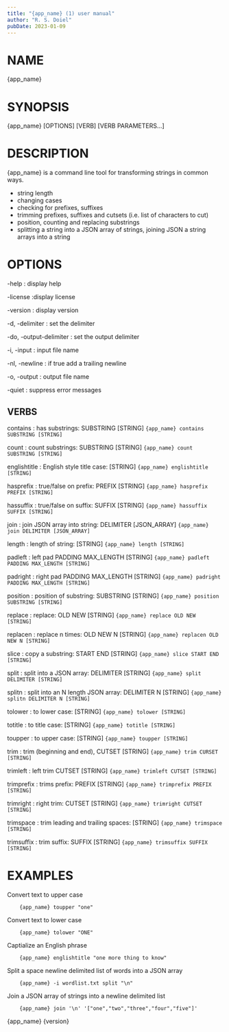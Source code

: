 ```yaml
---
title: "{app_name} (1) user manual"
author: "R. S. Doiel"
pubDate: 2023-01-09
---
```


# NAME

{app_name}

# SYNOPSIS

{app_name} [OPTIONS] [VERB] [VERB PARAMETERS...]

# DESCRIPTION

{app_name} is a command line tool for transforming strings in common ways.

- string length
- changing cases
- checking for prefixes, suffixes 
- trimming prefixes, suffixes and cutsets (i.e. list of characters to cut)
- position, counting and replacing substrings
- splitting a string into a JSON array of strings, joining JSON a string arrays into a string

# OPTIONS

-help
: display help

-license
:display license

-version
: display version

-d, -delimiter
: set the delimiter

-do, -output-delimiter
: set the output delimiter

-i, -input
: input file name

-nl, -newline
: if true add a trailing newline

-o, -output
: output file name

-quiet
: suppress error messages


## VERBS

contains
: has substrings: SUBSTRING [STRING] `{app_name} contains SUBSTRING [STRING]`

count
: count substrings: SUBSTRING [STRING] `{app_name} count SUBSTRING [STRING]`

englishtitle
: English style title case: [STRING] `{app_name} englishtitle [STRING]`

hasprefix
: true/false on prefix: PREFIX [STRING] `{app_name} hasprefix PREFIX [STRING]`

hassuffix
: true/false on suffix: SUFFIX [STRING] `{app_name} hassuffix SUFFIX [STRING]`

join
: join JSON array into string: DELIMITER [JSON_ARRAY] `{app_name} join DELIMITER [JSON_ARRAY]`

length
: length of string: [STRING] `{app_name} length [STRING]`

padleft
: left pad PADDING MAX_LENGTH [STRING] `{app_name} padleft PADDING MAX_LENGTH [STRING]`

padright
: right pad PADDING MAX_LENGTH [STRING] `{app_name} padright PADDING MAX_LENGTH [STRING]`

position
: position of substring: SUBSTRING [STRING] `{app_name} position SUBSTRING [STRING]`

replace
: replace: OLD NEW [STRING] `{app_name} replace OLD NEW [STRING]`

replacen
: replace n times: OLD NEW N [STRING] `{app_name} replacen OLD NEW N [STRING]`

slice
: copy a substring: START END [STRING] `{app_name} slice START END [STRING]`

split
: split into a JSON array: DELIMITER [STRING] `{app_name} split DELIMITER [STRING]`

splitn
: split into an N length JSON array: DELIMITER N [STRING] `{app_name} splitn DELIMITER N [STRING]`

tolower
: to lower case: [STRING] `{app_name} tolower [STRING]`

totitle
: to title case: [STRING] `{app_name} totitle [STRING]`

toupper
: to upper case: [STRING] `{app_name} toupper [STRING]`

trim
: trim (beginning and end), CUTSET [STRING] `{app_name} trim CURSET [STRING]`

trimleft
: left trim CUTSET [STRING] `{app_name} trimleft CUTSET [STRING]`

trimprefix
: trims prefix: PREFIX [STRING] `{app_name} trimprefix PREFIX [STRING]`

trimright
: right trim: CUTSET [STRING] `{app_name} trimright CUTSET [STRING]`

trimspace
: trim leading and trailing spaces: [STRING] `{app_name} trimspace [STRING]`

trimsuffix
: trim suffix: SUFFIX [STRING] `{app_name} trimsuffix SUFFIX [STRING]`

# EXAMPLES

Convert text to upper case

~~~
	{app_name} toupper "one"
~~~

Convert text to lower case

~~~
	{app_name} tolower "ONE"
~~~

Captialize an English phrase

~~~
	{app_name} englishtitle "one more thing to know"
~~~

Split a space newline delimited list of words into a JSON array

~~~
	{app_name} -i wordlist.txt split "\n"
~~~

Join a JSON array of strings into a newline delimited list

~~~
	{app_name} join '\n' '["one","two","three","four","five"]'
~~~

{app_name} {version}
